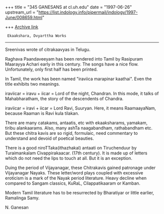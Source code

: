 +++
title = "345 GANESANS at cl.uh.edu"
date = "1997-06-26"
upstream_url = "https://list.indology.info/pipermail/indology/1997-June/008659.html"

+++
[Archive link](https://list.indology.info/pipermail/indology/1997-June/008659.html)


     Ekaakshara, Dvyarttha Works
   ******************************

Sreenivas wrote of citrakaavyas in Telugu.

Raghava Paandaveeyam has been rendered into Tamil by
Rasipuram Maarayya Achari early in this century.
The songs have a nice flow. Unfortunately, only 
first half has been printed.

In Tamil, the work has been named "iraviica marapinar kaathai".
Even the title exhibits two meanings.

iraviicar = iravu + iicar = Lord of the night, Chandran.
In this mode, it talks of Mahabharatham, the story of the
descendents of Chandra.

iraviicar = iravi + iicar = Lord Ravi, Suuryan.
Here, it means RaamaayaNam, because Raaman is Ravi kula tilakan.

There are many catakams, antaatis, etc with ekaaksharams, yamakam,
tiribu alankaarams. Also, many ashTa naagabandham, rathabandham etc.
But these chitra kavis are so rigid, formulaic, need commentary
to understand and devoid of poetical beauties.

There is a good niroTTaka(ithazhakal) antaati on Tiruchenduur
by Turaimankalam Civappirakaacar. (17th century). It is made up of
letters which do not need the lips to touch at all.
But it is an exception.

Duing the period of Vijayanagar, these Chitrakavis gained
patronage under Vijayanagar Nayaks. These letter/word plays
coupled with excessive eroticism is a mark of the Nayak period literature.
Heavy decline when compared to Sangam classics, KuRaL, Cilappatikaaram
or Kamban.

Modern Tamil literature has to be resurrected by
Bharatiyar or little earlier, Ramalinga Samy.

N. Ganesan





